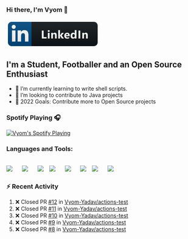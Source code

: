 ### Hi there, I'm Vyom 👋

<a href="https://www.linkedin.com/in/vyom-yadav-66a97918b/">
    <img src="https://github.com/MikeCodesDotNET/ColoredBadges/blob/master/svg/social/linkedin.svg" alt="gitter" style="vertical-align:top; margin:6px 4px">
</a>  

## I'm a Student, Footballer and an Open Source Enthusiast

- 🌱 I’m currently learning to write shell scripts.
- 👯 I’m looking to contribute to Java projects
- 🥅 2022 Goals: Contribute more to Open Source projects

### Spotify Playing 🎧

[<img src="https://novatorem-git-master-vyom-yadav.vercel.app/api/spotify" alt="Vyom's Spotify Playing" width="350" />](https://open.spotify.com/user/312oauov5ttlvf6hg6yygyiz3m4m)


### Languages and Tools:

<img src="https://qph.fs.quoracdn.net/main-qimg-48b7a3d8958565e7aa3ad4dbf2312770.webp" height="30"> &nbsp; &nbsp;  <img src="https://www.techbaz.org/Course/img/c-logo.png" height="30"> &nbsp; &nbsp;  <img src="https://image.flaticon.com/icons/png/512/25/25231.png" height="30"> &nbsp; <img src="https://resources.jetbrains.com/storage/products/intellij-idea/img/meta/intellij-idea_logo_300x300.png" height="30"> &nbsp; &nbsp; <img src="https://www.tinkercad.com/favicon.ico" height="30"> &nbsp; &nbsp;  <img src="https://upload.wikimedia.org/wikipedia/commons/thumb/e/e0/Git-logo.svg/1280px-Git-logo.svg.png" height="25">&nbsp; &nbsp;<img src="https://upload.wikimedia.org/wikipedia/commons/thumb/c/c3/Python-logo-notext.svg/1200px-Python-logo-notext.svg.png" height="25"> &nbsp; &nbsp; <img src="https://www.djangoproject.com/m/img/logos/django-logo-negative.png" height="25">
---

### :zap: Recent Activity

<!--START_SECTION:activity-->
1. ❌ Closed PR [#12](https://github.com/Vyom-Yadav/actions-test/pull/12) in [Vyom-Yadav/actions-test](https://github.com/Vyom-Yadav/actions-test)
2. ❌ Closed PR [#11](https://github.com/Vyom-Yadav/actions-test/pull/11) in [Vyom-Yadav/actions-test](https://github.com/Vyom-Yadav/actions-test)
3. ❌ Closed PR [#10](https://github.com/Vyom-Yadav/actions-test/pull/10) in [Vyom-Yadav/actions-test](https://github.com/Vyom-Yadav/actions-test)
4. ❌ Closed PR [#9](https://github.com/Vyom-Yadav/actions-test/pull/9) in [Vyom-Yadav/actions-test](https://github.com/Vyom-Yadav/actions-test)
5. ❌ Closed PR [#8](https://github.com/Vyom-Yadav/actions-test/pull/8) in [Vyom-Yadav/actions-test](https://github.com/Vyom-Yadav/actions-test)
<!--END_SECTION:activity-->





